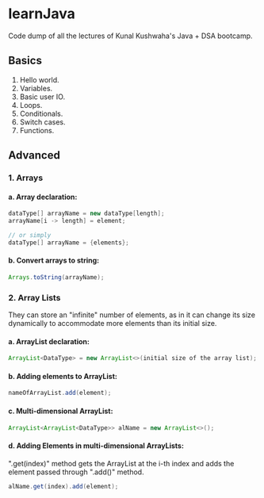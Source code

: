 # learnJava
Code dump of all the lectures of Kunal Kushwaha's Java + DSA bootcamp.

## Basics  
1. Hello world.
2. Variables.
3. Basic user IO.
4. Loops.
5. Conditionals.
6. Switch cases.
7. Functions.

## Advanced  
### 1. Arrays  
   #### a. Array declaration:  
   ```Java
   dataType[] arrayName = new dataType[length];
   arrayName[i -> length] = element;

   // or simply
   dataType[] arrayName = {elements};
   ```
   
   #### b. Convert arrays to string:  
   ```Java
   Arrays.toString(arrayName);
   ```
### 2. Array Lists  
   They can store an "infinite" number of elements, as in it can change its size dynamically to accommodate more elements than its initial size.   
   #### a. ArrayList declaration:
   ```Java
   ArrayList<DataType> = new ArrayList<>(initial size of the array list);
   ```  
   #### b. Adding elements to ArrayList:
   ```Java
   nameOfArrayList.add(element);
   ```  
   #### c. Multi-dimensional ArrayList:  
   ```Java
   ArrayList<ArrayList<DataType>> alName = new ArrayList<>();
   ```  
  #### d. Adding Elements in multi-dimensional ArrayLists:  
".get(index)" method gets the ArrayList at the i-th index and adds the element passed through ".add()" method.
   ```Java
   alName.get(index).add(element);
   ```
